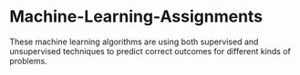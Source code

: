# Machine-Learning-Assignments
These machine learning algorithms are using both supervised and unsupervised techniques to predict correct outcomes for different kinds of problems.
